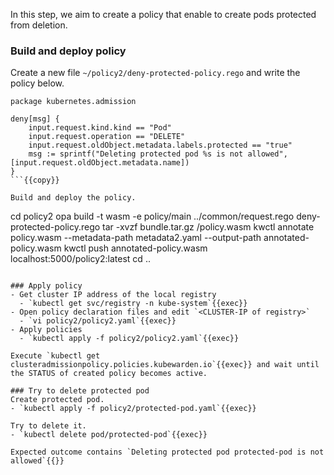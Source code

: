 In this step, we aim to create a policy that enable to create pods protected from deletion.

### Build and deploy policy
Create a new file `~/policy2/deny-protected-policy.rego` and write the policy below.
```deny-protected-policy.rego
package kubernetes.admission

deny[msg] {
    input.request.kind.kind == "Pod"
    input.request.operation == "DELETE"
    input.request.oldObject.metadata.labels.protected == "true"
    msg := sprintf("Deleting protected pod %s is not allowed", [input.request.oldObject.metadata.name])
}
```{{copy}}

Build and deploy the policy.
```
cd policy2
opa build -t wasm -e policy/main ../common/request.rego deny-protected-policy.rego
tar -xvzf bundle.tar.gz /policy.wasm
kwctl annotate policy.wasm --metadata-path metadata2.yaml --output-path annotated-policy.wasm
kwctl push annotated-policy.wasm localhost:5000/policy2:latest
cd ..
```{{exec}}

### Apply policy
- Get cluster IP address of the local registry
  - `kubectl get svc/registry -n kube-system`{{exec}}
- Open policy declaration files and edit `<CLUSTER-IP of registry>`
  - `vi policy2/policy2.yaml`{{exec}}
- Apply policies
  - `kubectl apply -f policy2/policy2.yaml`{{exec}}

Execute `kubectl get clusteradmissionpolicy.policies.kubewarden.io`{{exec}} and wait until the STATUS of created policy becomes active.

### Try to delete protected pod
Create protected pod.
- `kubectl apply -f policy2/protected-pod.yaml`{{exec}}

Try to delete it.
- `kubectl delete pod/protected-pod`{{exec}}

Expected outcome contains `Deleting protected pod protected-pod is not allowed`{{}}